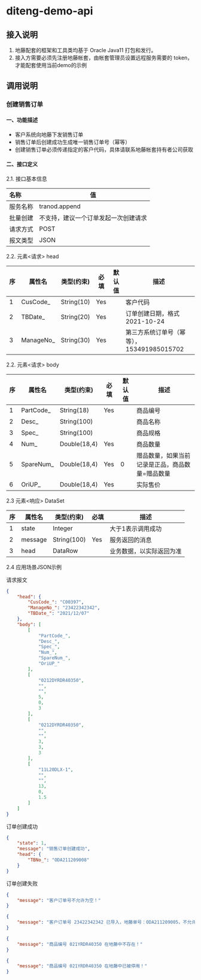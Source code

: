 # diteng-demo-api

## 接入说明

1. 地藤配套的框架和工具类均基于 Oracle Java11 打包和发行。
2. 接入方需要必须先注册地藤帐套，由帐套管理员设置远程服务需要的 token，才能配套使用当前demo的示例

## 调用说明

### 创建销售订单

#### 一、功能描述

- 客户系统向地藤下发销售订单
- 销售订单后创建成功生成唯一销售订单号（幂等）
- 创建销售订单必须传递指定的客户代码，具体请联系地藤帐套持有者公司获取

#### 二、接口定义

2.1. 接口基本信息

| 名称     | 值                                   |
| :------- | ------------------------------------ |
| 服务名称 | tranod.append                        |
| 批量创建 | 不支持，建议一个订单发起一次创建请求 |
| 请求方式 | POST                                 |
| 报文类型 | JSON                                 |

2.2. 元素<请求> head

| 序   | 属性名    | 类型(约束) | 必填 | 默认值 | 描述                                      |
| ---- | --------- | ---------- | ---- | ------ | ----------------------------------------- |
| 1    | CusCode_  | String(10) | Yes  |        | 客户代码                                  |
| 2    | TBDate_   | String(20) | Yes  |        | 订单创建日期，格式 2021-10-24             |
| 3    | ManageNo_ | String(30) | Yes  |        | 第三方系统订单号（幂等），153491985015702 |

2.2. 元素<请求> body

| 序   | 属性名    | 类型(约束)   | 必填 | 默认值 | 描述                                            |
| ---- | --------- | ------------ | ---- | ------ | ----------------------------------------------- |
| 1    | PartCode_ | String(18)   | Yes  |        | 商品编号                                        |
| 2    | Desc_     | String(100)  |      |        | 商品名称                                        |
| 3    | Spec_     | String(100)  |      |        | 商品规格                                        |
| 4    | Num_      | Double(18,4) | Yes  |        | 商品数量                                        |
| 5    | SpareNum_ | Double(18,4) | Yes  | 0      | 赠品数量，如果当前记录是正品，商品数量=赠品数量 |
| 6    | OriUP_    | Double(18,4) | Yes  |        | 实际售价                                        |

2.3 元素<响应> DataSet

| 序   | 属性名  | 类型(约束)  | 必填 | 描述                     |
| ---- | ------- | ----------- | ---- | ------------------------ |
| 1    | state   | Integer     |      | 大于1表示调用成功        |
| 2    | message | String(100) | Yes  | 服务返回的消息           |
| 3    | head    | DataRow     |      | 业务数据，以实际返回为准 |

2.4 应用场景JSON示例

请求报文

```json
{
    "head": {
        "CusCode_": "C00397",
        "ManageNo_": "23422342342",
        "TBDate_": "2021/12/07"
    },
    "body": [
        [
            "PartCode_",
            "Desc_",
            "Spec_",
            "Num_",
            "SpareNum_",
            "OriUP_"
        ],
        [
            "0212DYRDR40350",
            "",
            "",
            5,
            0,
            3
        ],
        [
            "0212DYRDR40350",
            "",
            "",
            3,
            3,
            3
        ],
        [
            "11L20DLX-1",
            "",
            "",
            13,
            0,
            1.5
        ]
    ]
}
```

订单创建成功

```json
{
    "state": 1,
    "message": "销售订单创建成功",
    "head": {
        "TBNo_": "ODA211209008"
    }
}
```

订单创建失败

```json
{
    "message": "客户订单号不允许为空！"
}
```

```json
{
    "message": "客户订单号 23422342342 已导入，地藤单号：ODA211209005，不允许重复导入！"
}
```

```json
{
    "message": "商品编号 021YRDR40350 在地藤中不存在！"
}
```

```json
{
    "message": "商品编号 021YRDR40350 在地藤中已被停用！"
}
```

